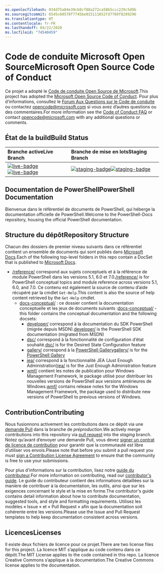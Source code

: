 ```yaml
---
ms.openlocfilehash: 034d75a84e39cb0cf88a272ca58b5ccc229c5d9b
ms.sourcegitcommit: 6545c60578f7745be015111052fd7769f8289296
ms.translationtype: HT
ms.contentlocale: fr-FR
ms.lasthandoff: 04/22/2020
ms.locfileid: "74540459"
---
```

# <a name="microsoft-open-source-code-of-conduct"></a><span data-ttu-id="81b52-101">Code de conduite Microsoft Open Source</span><span class="sxs-lookup"><span data-stu-id="81b52-101">Microsoft Open Source Code of Conduct</span></span>

<span data-ttu-id="81b52-102">Ce projet a adopté le [Code de conduite Open Source de Microsoft](https://opensource.microsoft.com/codeofconduct/).</span><span class="sxs-lookup"><span data-stu-id="81b52-102">This project has adopted the [Microsoft Open Source Code of Conduct](https://opensource.microsoft.com/codeofconduct/).</span></span> <span data-ttu-id="81b52-103">Pour plus d’informations, consultez le [Forum Aux Questions sur le Code de conduite](https://opensource.microsoft.com/codeofconduct/faq/) ou contactez [opencode@microsoft.com](mailto:opencode@microsoft.com) si vous avez d’autres questions ou des commentaires.</span><span class="sxs-lookup"><span data-stu-id="81b52-103">For more information see the [Code of Conduct FAQ](https://opensource.microsoft.com/codeofconduct/faq/) or contact [opencode@microsoft.com](mailto:opencode@microsoft.com) with any additional questions or comments.</span></span>

[live-badge]: https://powershell.visualstudio.com/PowerShell-Docs/_apis/build/status/PowerShell-Docs-CI?branchName=live
[staging-badge]: https://powershell.visualstudio.com/PowerShell-Docs/_apis/build/status/PowerShell-Docs-CI?branchName=staging

## <a name="build-status"></a><span data-ttu-id="81b52-106">État de la build</span><span class="sxs-lookup"><span data-stu-id="81b52-106">Build Status</span></span>

| <span data-ttu-id="81b52-107">Branche active</span><span class="sxs-lookup"><span data-stu-id="81b52-107">Live Branch</span></span> | <span data-ttu-id="81b52-108">Branche de mise en lots</span><span class="sxs-lookup"><span data-stu-id="81b52-108">Staging Branch</span></span> |
|:------------|:---------------|
| <span data-ttu-id="81b52-109">[![live-badge][]][live-badge]</span><span class="sxs-lookup"><span data-stu-id="81b52-109">[![live-badge][]][live-badge]</span></span> | <span data-ttu-id="81b52-110">[![staging-badge][]][staging-badge]</span><span class="sxs-lookup"><span data-stu-id="81b52-110">[![staging-badge][]][staging-badge]</span></span>

## <a name="powershell-documentation"></a><span data-ttu-id="81b52-111">Documentation de PowerShell</span><span class="sxs-lookup"><span data-stu-id="81b52-111">PowerShell Documentation</span></span>

<span data-ttu-id="81b52-112">Bienvenue dans le référentiel de documents de PowerShell, qui héberge la documentation officielle de PowerShell.</span><span class="sxs-lookup"><span data-stu-id="81b52-112">Welcome to the PowerShell-Docs repository, housing the official PowerShell documentation.</span></span>

## <a name="repository-structure"></a><span data-ttu-id="81b52-113">Structure du dépôt</span><span class="sxs-lookup"><span data-stu-id="81b52-113">Repository Structure</span></span>

<span data-ttu-id="81b52-114">Chacun des dossiers de premier niveau suivants dans ce référentiel contient un ensemble de documents qui sont publiés dans [Microsoft Docs](https://docs.microsoft.com/powershell).</span><span class="sxs-lookup"><span data-stu-id="81b52-114">Each of the following top-level folders in this repo contain a DocSet that is published to [Microsoft Docs](https://docs.microsoft.com/powershell).</span></span>

- <span data-ttu-id="81b52-115">[/reference/](https://docs.microsoft.com/powershell/scripting/) correspond aux sujets conceptuels et à la référence de module PowerShell dans les versions 5.1, 6.0 et 7.0.</span><span class="sxs-lookup"><span data-stu-id="81b52-115">[/reference/](https://docs.microsoft.com/powershell/scripting/) is for PowerShell conceptual topics and module reference across versions 5.1, 6.0, and 7.0.</span></span> <span data-ttu-id="81b52-116">Ce contenu est également la source de contenu d’aide récupéré par la cmdlet `Get-Help`.</span><span class="sxs-lookup"><span data-stu-id="81b52-116">This content is also the source of help content retrieved by the `Get-Help` cmdlet.</span></span>
  - <span data-ttu-id="81b52-117">[docs-conceptual/](https://docs.microsoft.com/powershell) : ce dossier contient la documentation conceptuelle et les jeux de documents suivants :</span><span class="sxs-lookup"><span data-stu-id="81b52-117">[docs-conceptual/](https://docs.microsoft.com/powershell) - this folder contains the conceptual documentation and the following docsets:</span></span>
    - <span data-ttu-id="81b52-118">[developer/](https://docs.microsoft.com/powershell/scripting/developer/) correspond à la documentation du SDK PowerShell (migrée depuis MSDN).</span><span class="sxs-lookup"><span data-stu-id="81b52-118">[developer/](https://docs.microsoft.com/powershell/scripting/developer/) is the PowerShell SDK documentation (migrated from MSDN)</span></span>
    - <span data-ttu-id="81b52-119">[dsc/](https://docs.microsoft.com/powershell/scripting/dsc/) correspond à la fonctionnalité de configuration d’état souhaité.</span><span class="sxs-lookup"><span data-stu-id="81b52-119">[dsc/](https://docs.microsoft.com/powershell/scripting/dsc/) is for the Desired State Configuration feature</span></span>
    - <span data-ttu-id="81b52-120">[gallery/](https://docs.microsoft.com/powershell/scripting/gallery) correspond à la [PowerShell Gallery](https://www.powershellgallery.com/)</span><span class="sxs-lookup"><span data-stu-id="81b52-120">[gallery/](https://docs.microsoft.com/powershell/scripting/gallery) is for the [PowerShell Gallery](https://www.powershellgallery.com/)</span></span>
    - <span data-ttu-id="81b52-121">[jea/](https://docs.microsoft.com/powershell/scripting/jea/) correspond à la fonctionnalité JEA (Just Enough Administration)</span><span class="sxs-lookup"><span data-stu-id="81b52-121">[jea/](https://docs.microsoft.com/powershell/scripting/jea/) is for the Just Enough Administration feature</span></span>
    - <span data-ttu-id="81b52-122">[wmf/](https://docs.microsoft.com/powershell/scripting/wmf/overview) contient les notes de publication pour Windows Management Framework, le package utilisé pour distribuer les nouvelles versions de PowerShell aux versions antérieures de Windows.</span><span class="sxs-lookup"><span data-stu-id="81b52-122">[wmf/](https://docs.microsoft.com/powershell/scripting/wmf/overview) contains release notes for the Windows Management Framework, the package used to distribute new versions of PowerShell to previous versions of Windows.</span></span>

## <a name="contributing"></a><span data-ttu-id="81b52-123">Contribution</span><span class="sxs-lookup"><span data-stu-id="81b52-123">Contributing</span></span>

<span data-ttu-id="81b52-124">Nous fusionnons activement les contributions dans ce dépôt via une [demande Pull](https://help.github.com/articles/using-pull-requests/) dans la branche de *préproduction*.</span><span class="sxs-lookup"><span data-stu-id="81b52-124">We actively merge contributions into this repository via [pull request](https://help.github.com/articles/using-pull-requests/) into the *staging* branch.</span></span>
<span data-ttu-id="81b52-125">Notez qu’avant d’envoyer une demande Pull, vous devez [signer un contrat de licence de contribution](https://cla.microsoft.com/) pour garantir que la communauté est libre d’utiliser vos envois.</span><span class="sxs-lookup"><span data-stu-id="81b52-125">Please note that before you submit a pull request you must [sign a Contribution License Agreement](https://cla.microsoft.com/) to ensure that the community is free to use your submissions.</span></span>

<span data-ttu-id="81b52-126">Pour plus d’informations sur la contribution, lisez notre [guide du contributeur](https://docs.microsoft.com/contribute/powershell/powershell-contribute).</span><span class="sxs-lookup"><span data-stu-id="81b52-126">For more information on contributing, read our [contributor's guide](https://docs.microsoft.com/contribute/powershell/powershell-contribute).</span></span> <span data-ttu-id="81b52-127">Le guide du contributeur contient des informations détaillées sur la manière de contribuer à la documentation, les outils, ainsi que sur les exigences concernant le style et la mise en forme.</span><span class="sxs-lookup"><span data-stu-id="81b52-127">The contributor's guide contains detail information about how to contribute documentation, suggested tools, and style and formatting requirements.</span></span> <span data-ttu-id="81b52-128">Utilisez les modèles « Issue » et « Pull Request » afin que la documentation soit cohérente entre les versions.</span><span class="sxs-lookup"><span data-stu-id="81b52-128">Please use the Issue and Pull Request templates to help keep documentation consistent across versions.</span></span>

## <a name="licenses"></a><span data-ttu-id="81b52-129">Licences</span><span class="sxs-lookup"><span data-stu-id="81b52-129">Licenses</span></span>

<span data-ttu-id="81b52-130">Il existe deux fichiers de licence pour ce projet.</span><span class="sxs-lookup"><span data-stu-id="81b52-130">There are two license files for this project.</span></span> <span data-ttu-id="81b52-131">La licence MIT s’applique au code contenu dans ce dépôt.</span><span class="sxs-lookup"><span data-stu-id="81b52-131">The MIT License applies to the code contained in this repo.</span></span> <span data-ttu-id="81b52-132">La licence Creative Commons s’applique à la documentation.</span><span class="sxs-lookup"><span data-stu-id="81b52-132">The Creative Commons license applies to the documentation.</span></span>
